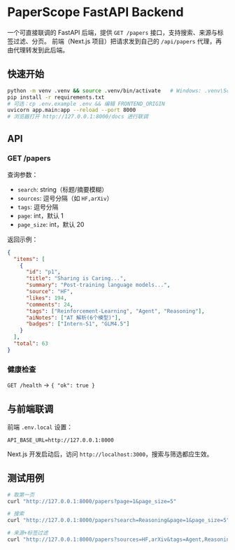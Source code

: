 # PaperScope FastAPI Backend

一个可直接联调的 FastAPI 后端，提供 `GET /papers` 接口，支持搜索、来源与标签过滤、分页。
前端（Next.js 项目）把请求发到自己的 `/api/papers` 代理，再由代理转发到此后端。

## 快速开始
```bash
python -m venv .venv && source .venv/bin/activate   # Windows: .venv\Scripts\activate
pip install -r requirements.txt
# 可选：cp .env.example .env && 编辑 FRONTEND_ORIGIN
uvicorn app.main:app --reload --port 8000
# 浏览器打开 http://127.0.0.1:8000/docs 进行联调
```

## API
### GET /papers
查询参数：
- `search`: string（标题/摘要模糊）
- `sources`: 逗号分隔（如 `HF,arXiv`）
- `tags`: 逗号分隔
- `page`: int，默认 1
- `page_size`: int，默认 20

返回示例：
```json
{
  "items": [
    {
      "id": "p1",
      "title": "Sharing is Caring...",
      "summary": "Post-training language models...",
      "source": "HF",
      "likes": 194,
      "comments": 24,
      "tags": ["Reinforcement-Learning", "Agent", "Reasoning"],
      "aiNotes": ["AT 解析(6个模型)"],
      "badges": ["Intern-S1", "GLM4.5"]
    }
  ],
  "total": 63
}
```

### 健康检查
`GET /health` → `{ "ok": true }`

## 与前端联调
前端 `.env.local` 设置：
```
API_BASE_URL=http://127.0.0.1:8000
```
Next.js 开发启动后，访问 `http://localhost:3000`，搜索与筛选都应生效。

## 测试用例
```bash
# 取第一页
curl "http://127.0.0.1:8000/papers?page=1&page_size=5"

# 搜索
curl "http://127.0.0.1:8000/papers?search=Reasoning&page=1&page_size=5"

# 来源+标签过滤
curl "http://127.0.0.1:8000/papers?sources=HF,arXiv&tags=Agent,Reasoning&page=1&page_size=5"
```
